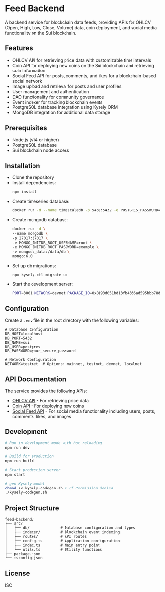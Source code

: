 # Feed Backend

A backend service for blockchain data feeds, providing APIs for OHLCV (Open, High, Low, Close, Volume) data, coin deployment, and social media functionality on the Sui blockchain.

## Features

- OHLCV API for retrieving price data with customizable time intervals
- Coin API for deploying new coins on the Sui blockchain and retrieving coin information
- Social Feed API for posts, comments, and likes for a blockchain-based social network
- Image upload and retrieval for posts and user profiles
- User management and authentication
- DAO functionality for community governance
- Event indexer for tracking blockchain events
- PostgreSQL database integration using Kysely ORM
- MongoDB integration for additional data storage

## Prerequisites

- Node.js (v14 or higher)
- PostgreSQL database
- Sui blockchain node access

## Installation

- Clone the repository
- Install dependencies:
  ```bash
  npm install
  ```
- Create timeseries database:
  ```bash
  docker run -d --name timescaledb -p 5432:5432 -e POSTGRES_PASSWORD=password timescale/timescaledb-ha:pg17
  ```
- Create mongodb database:
  ```bash
  docker run -d \
  --name mongodb \
  -p 27017:27017 \
  -e MONGO_INITDB_ROOT_USERNAME=root \
  -e MONGO_INITDB_ROOT_PASSWORD=example \
  -v mongodb_data:/data/db \
  mongo:6.0
  ```
- Set up db migrations:
  ```bash
  npx kysely-ctl migrate up
  ```
- Start the development server:
  ```bash
  PORT=3001 NETWORK=devnet PACKAGE_ID=0x8193d051bd13fb4336ad595bbb78dac06fa64ff1c3c3c184483ced397c9d2116 pnpm run dev
  ```

## Configuration

Create a `.env` file in the root directory with the following variables:

```
# Database Configuration
DB_HOST=localhost
DB_PORT=5432
DB_NAME=sui
DB_USER=postgres
DB_PASSWORD=your_secure_password

# Network Configuration
NETWORK=testnet  # Options: mainnet, testnet, devnet, localnet
```

## API Documentation

The service provides the following APIs:

- [OHLCV API](./docs/ohlcv-api.md) - For retrieving price data
- [Coin API](./docs/coin-api.md) - For deploying new coins
- [Social Feed API](./docs/social-feed-api.md) - For social media functionality including users, posts, comments, likes, and images

## Development

```bash
# Run in development mode with hot reloading
npm run dev

# Build for production
npm run build

# Start production server
npm start

# gen Kysely model
chmod +x kysely-codegen.sh # If Permission denied
./kysely-codegen.sh
```

## Project Structure

```
feed-backend/
├── src/
│   ├── db/              # Database configuration and types
│   ├── indexer/         # Blockchain event indexing
│   ├── routes/          # API routes
│   ├── config.ts        # Application configuration
│   ├── index.ts         # Main entry point
│   └── utils.ts         # Utility functions
├── package.json
└── tsconfig.json
```

## License

ISC
